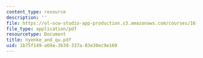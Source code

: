 ```yaml
---
content_type: resource
description: ''
file: https://ol-ocw-studio-app-production.s3.amazonaws.com/courses/16-622-experimental-projects-ii-fall-2003/1b75f149a69a3b39337a83e30ec9e169_nyenke_and_qu.pdf
file_type: application/pdf
resourcetype: Document
title: nyenke_and_qu.pdf
uid: 1b75f149-a69a-3b39-337a-83e30ec9e169
---
```

